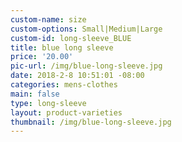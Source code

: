 ```yaml
---
custom-name: size
custom-options: Small|Medium|Large
custom-id: long-sleeve_BLUE
title: blue long sleeve
price: '20.00'
pic-url: /img/blue-long-sleeve.jpg
date: 2018-2-8 10:51:01 -08:00
categories: mens-clothes
main: false
type: long-sleeve
layout: product-varieties
thumbnail: /img/blue-long-sleeve.jpg
---
```

